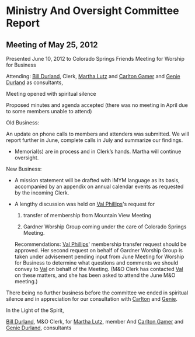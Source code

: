 Ministry And Oversight Committee Report
=======================================

Meeting of May 25, 2012
-----------------------

Presented June 10, 2012 to Colorado Springs Friends Meeting for Worship
for Business

Attending: [Bill Durland](/Friends/BillDurland/), Clerk, [Martha
Lutz](/Friends/MarthaLutz/) and [Carlton Gamer](/Friends/CarltonGamer/)
and [Genie Durland](/Friends/GenieDurland/) as consultants,

Meeting opened with spiritual silence

Proposed minutes and agenda accepted (there was no meeting in April due
to some members unable to attend)

Old Business:

An update on phone calls to members and attenders was submitted. We will
report further in June, complete calls in July and summarize our
findings.

-   Memorial(s) are in process and in Clerk’s hands. Martha will
    continue oversight.

New Business:

-   A mission statement will be drafted with IMYM language as its basis,
    accompanied by an appendix on annual calendar events as requested by
    the incoming Clerk.

-   A lengthy discussion was held on [Val
    Phillips](/Friends/ValPhillips/)'s request for

    1.  transfer of membership from Mountain View Meeting

    2.  Gardner Worship Group coming under the care of Colorado Springs
        Meeting.

    Recommendations: [Val Phillips](/Friends/ValPhillips/)' membership
    transfer request should be approved. Her second request on behalf of
    Gardner Worship Group is taken under advisement pending input from
    June Meeting for Worship for Business to determine what questions
    and comments we should convey to [Val](/Friends/ValPhillips/) on
    behalf of the Meeting. (M&O Clerk has contacted
    [Val](/Friends/ValPhillips/) on these matters, and she has been
    asked to attend the June M&O meeting.)

There being no further business before the committee we ended in
spiritual silence and in appreciation for our consultation with
[Carlton](/Friends/CarltonGamer/) and [Genie](/Friends/GenieDurland/).

In the Light of the Spirit,

[Bill Durland](/Friends/BillDurland/), M&O Clerk, for [Martha
Lutz](/Friends/MarthaLutz/), member And [Carlton
Gamer](/Friends/CarltonGamer/) and [Genie
Durland](/Friends/GenieDurland/), consultants
